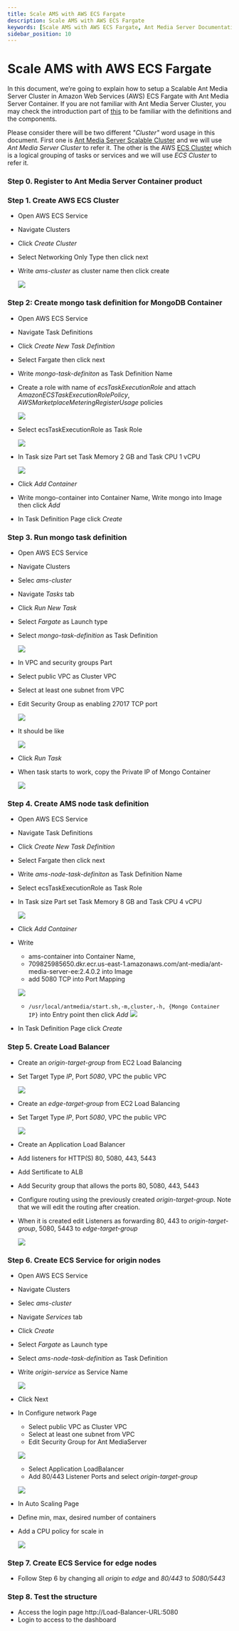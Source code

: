 ```yaml
---
title: Scale AMS with AWS ECS Fargate 
description: Scale AMS with AWS ECS Fargate
keywords: [Scale AMS with AWS ECS Fargate, Ant Media Server Documentation, Ant Media Server Tutorials]
sidebar_position: 10
---
```


# Scale AMS with AWS ECS Fargate

In this document, we’re going to explain how to setup a Scalable Ant Media Server Cluster in Amazon Web Services (AWS) ECS Fargate with Ant Media Server Container. If you are not familiar with Ant Media Server Cluster, you may check the introduction part of [this](https://github.com/ant-media/Ant-Media-Server/wiki/Scaling-and-Load-Balancing) to be familiar with the definitions and the components.

Please consider there will be two different _"Cluster"_ word usage in this document. First one is [Ant Media Server Scalable Cluster](https://antmedia.io/ant-media-server-cluster) and we will use _Ant Media Server Cluster_ to refer it. The other is the AWS [ECS Cluster](https://docs.aws.amazon.com/AmazonECS/latest/developerguide/clusters.html) which is a logical grouping of tasks or services and we will use _ECS Cluster_ to refer it.

### Step 0. Register to Ant Media Server Container product

### Step 1. Create AWS ECS Cluster
- Open AWS ECS Service
- Navigate Clusters
- Click *Create Cluster*
- Select Networking Only Type then click next
- Write *ams-cluster* as cluster name then click create
  
  ![](@site/static/img/ecs-cluster/ecs-fargate-create-cluster.png)

### Step 2: Create mongo task definition for MongoDB Container
- Open AWS ECS Service
- Navigate Task Definitions
- Click *Create New Task Definition*
- Select Fargate then click next
- Write *mongo-task-definiton* as Task Definition Name
- Create a role with name of *ecsTaskExecutionRole* and attach *AmazonECSTaskExecutionRolePolicy*, *AWSMarketplaceMeteringRegisterUsage* policies

  ![](@site/static/img/ecs-cluster/ecs-task-execution-role.png)

- Select ecsTaskExecutionRole as Task Role
  
  ![](@site/static/img/ecs-cluster/ecs-fargate-mongo-taskdef.png)

- In Task size Part set Task Memory 2 GB and Task CPU 1 vCPU
  
  ![](@site/static/img/ecs-cluster/ecs-fargate-mongo-task-size.png)

- Click *Add Container*
- Write mongo-container into Container Name, Write mongo into Image then click *Add*
- In Task Definition Page click *Create*

### Step 3. Run mongo task definition
- Open AWS ECS Service
- Navigate Clusters
- Selec *ams-cluster*
- Navigate *Tasks* tab
- Click *Run New Task*
- Select *Fargate* as Launch type
- Select *mongo-task-definition* as Task Definition
  
  ![](@site/static/img/ecs-cluster/ecs-fargate-run-mongo-taskdef.png)

- In VPC and security groups Part
- Select public VPC as Cluster VPC
- Select at least one subnet from VPC
- Edit Security Group as enabling 27017 TCP port
  
  ![](@site/static/img/ecs-cluster/ecs-fargate-mongo-security-group.png)

- It should be like
  
  ![](@site/static/img/ecs-cluster/ecs-fargate-mongo-vpc-sg.png)

- Click *Run Task*
- When task starts to work, copy the Private IP of Mongo Container

  ![](@site/static/img/ecs-cluster/ecs-fargete-running-mongo-task.png)

### Step 4. Create AMS node task definition
- Open AWS ECS Service
- Navigate Task Definitions
- Click *Create New Task Definition*
- Select Fargate then click next
- Write *ams-node-task-definiton* as Task Definition Name
- Select ecsTaskExecutionRole as Task Role
- In Task size Part set Task Memory 8 GB and Task CPU 4 vCPU
  
  ![](@site/static/img/ecs-cluster/ecs-fargate-ams-node-taskdef.png)

- Click *Add Container*
- Write 
  - ams-container into Container Name, 
  - 709825985650.dkr.ecr.us-east-1.amazonaws.com/ant-media/ant-media-server-ee:2.4.0.2 into Image 
  - add 5080 TCP into Port Mapping

  ![](@site/static/img/ecs-cluster/ecs-fargate-ams-container-def.png)

  - `/usr/local/antmedia/start.sh,-m,cluster,-h, {Mongo Container IP}` into Entry point
  then click *Add*
  ![](@site/static/img/ecs-cluster/ecs-fargate-ams-entry-point.png)

- In Task Definition Page click *Create*

### Step 5. Create Load Balancer
- Create an *origin-target-group* from EC2 Load Balancing
- Set Target Type *IP*, Port *5080*, VPC the public VPC 

  ![](@site/static/img/ecs-cluster/ecs-fargate-origin-target-group.png)

- Create an *edge-target-group* from EC2 Load Balancing
- Set Target Type *IP*, Port *5080*, VPC the public VPC 

  ![](@site/static/img/ecs-cluster/ecs-fargate-edge-target-group.png)

- Create an Application Load Balancer
- Add listeners for HTTP(S) 80, 5080, 443, 5443 
- Add Sertificate to ALB
- Add Security group that allows the ports 80, 5080, 443, 5443
- Configure routing using the previously created *origin-target-group*. Note that we will edit the routing after creation.
- When it is created edit Listeners as forwarding 80, 443 to *origin-target-group*, 5080, 5443 to *edge-target-group*
  
  ![](@site/static/img/ecs-cluster/ecs-fargate-alb-mapping.png)

### Step 6. Create ECS Service for origin nodes
- Open AWS ECS Service
- Navigate Clusters
- Selec *ams-cluster*
- Navigate *Services* tab
- Click *Create*
- Select *Fargate* as Launch type
- Select *ams-node-task-definition* as Task Definition
- Write *origin-service* as Service Name

  ![](@site/static/img/ecs-cluster/ecs-fargate-origin-service.png)

- Click Next
- In Configure network Page
  - Select public VPC as Cluster VPC
  - Select at least one subnet from VPC
  - Edit Security Group for Ant MediaServer
  
  ![](@site/static/img/ecs-cluster/ecs-fargate-ams-security-group.png)

  - Select Application LoadBalancer
  - Add 80/443 Listener Ports and select *origin-target-group*

  ![](@site/static/img/ecs-cluster/ecs-fargate-service-alb-configuration.png)

- In Auto Scaling Page  
- Define min, max, desired number of containers
- Add a CPU policy for scale in

  ![](@site/static/img/ecs-cluster/ecs-fargate-autoscale.png)


### Step 7. Create ECS Service for edge nodes
- Follow Step 6 by changing all *origin* to *edge* and *80/443* to *5080/5443*

### Step 8. Test the structure
- Access the login page http://Load-Balancer-URL:5080
- Login to access to the dashboard

